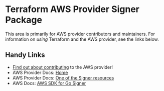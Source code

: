# Terraform AWS Provider Signer Package

This area is primarily for AWS provider contributors and maintainers. For information on _using_ Terraform and the AWS provider, see the links below.


## Handy Links

* [Find out about contributing](../../../docs/contributing) to the AWS provider!
* AWS Provider Docs: [Home](https://registry.terraform.io/providers/hashicorp/aws/latest/docs)
* AWS Provider Docs: [One of the Signer resources](https://registry.terraform.io/providers/hashicorp/aws/latest/docs/resources/signer_signing_job)
* AWS Docs: [AWS SDK for Go Signer](https://docs.aws.amazon.com/sdk-for-go/api/service/signer/)

